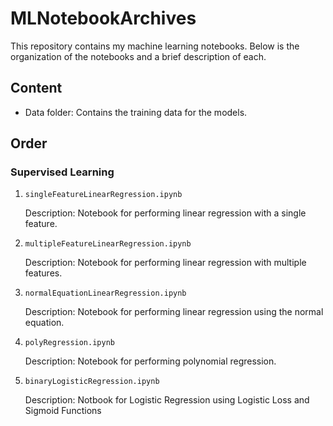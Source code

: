 # MLNotebookArchives

This repository contains my machine learning notebooks. Below is the organization of the notebooks and a brief description of each.

## Content

- Data folder: Contains the training data for the models.

## Order

### Supervised Learning

1. `singleFeatureLinearRegression.ipynb`

   Description: Notebook for performing linear regression with a single feature.

2. `multipleFeatureLinearRegression.ipynb`

   Description: Notebook for performing linear regression with multiple features.

3. `normalEquationLinearRegression.ipynb`

   Description: Notebook for performing linear regression using the normal equation.

4. `polyRegression.ipynb`

   Description: Notebook for performing polynomial regression.
   
5. `binaryLogisticRegression.ipynb`

   Description: Notbook for Logistic Regression using Logistic Loss and Sigmoid Functions
  





